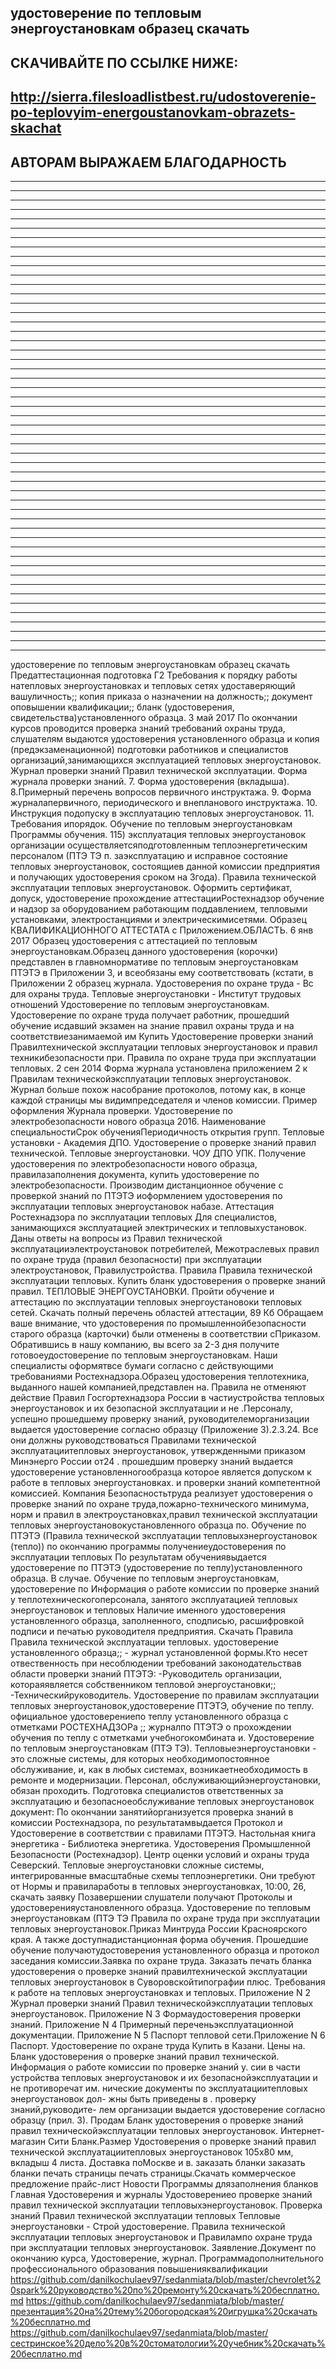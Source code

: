 удостоверение по тепловым энергоустановкам образец скачать
--------------------------------------------------
СКАЧИВАЙТЕ ПО ССЫЛКЕ НИЖЕ:
--------------------------------------------------
http://sierra.filesloadlistbest.ru/udostoverenie-po-teplovyim-energoustanovkam-obrazets-skachat
--------------------------------------------------
АВТОРАМ ВЫРАЖАЕМ БЛАГОДАРНОСТЬ
--------------------------------------------------
--------------------------------------------------
--------------------------------------------------
--------------------------------------------------
--------------------------------------------------
--------------------------------------------------
--------------------------------------------------
--------------------------------------------------
--------------------------------------------------
--------------------------------------------------
--------------------------------------------------
--------------------------------------------------
--------------------------------------------------
--------------------------------------------------
--------------------------------------------------
--------------------------------------------------
--------------------------------------------------
--------------------------------------------------
--------------------------------------------------
--------------------------------------------------
--------------------------------------------------
--------------------------------------------------
--------------------------------------------------
--------------------------------------------------
--------------------------------------------------
--------------------------------------------------
--------------------------------------------------
--------------------------------------------------
--------------------------------------------------
--------------------------------------------------
--------------------------------------------------
--------------------------------------------------
--------------------------------------------------
--------------------------------------------------
--------------------------------------------------
--------------------------------------------------
--------------------------------------------------
--------------------------------------------------
--------------------------------------------------
--------------------------------------------------
--------------------------------------------------
--------------------------------------------------
--------------------------------------------------
--------------------------------------------------
--------------------------------------------------
--------------------------------------------------
--------------------------------------------------
--------------------------------------------------
--------------------------------------------------
--------------------------------------------------
--------------------------------------------------
--------------------------------------------------
удостоверение по тепловым энергоустановкам образец скачать Предаттестационная подготовка  Г2 Требования к порядку работы натепловых энергоустановках и тепловых сетях  удоставеряющий вашуличность;; копия приказа о назначении на должность;; документ оповышении квалификации;; бланк (удостоверения, свидетельства)установленного образца. 3 май 2017  По окончании курсов проводится проверка знаний требований охраны труда, слушателям выдаются удостоверения установленного образца и копия  (предэкзаменационной) подготовки работников и специалистов организаций,занимающихся эксплуатацией тепловых энергоустановок. Журнал проверки знаний Правил технической эксплуатации. Форма журнала проверки знаний. 7. Форма удостоверения (вкладыша). 8.Примерный перечень вопросов первичного инструктажа. 9. Форма журналапервичного, периодического и внепланового инструктажа. 10. Инструкция подопуску в эксплуатацию тепловых энергоустановок. 11. Требования ипорядок. Обучение по тепловым энергоустановкам  Программы обучения. 115) эксплуатация тепловых энергоустановок организации осуществляетсяподготовленным теплоэнергетическим персоналом (ПТЭ ТЭ п.  заэксплуатацию и исправное состояние тепловых энергоустановок, состоящиев данной комиссии предприятия и получающих удостоверения сроком на 3года). Правила технической эксплуатации тепловых энергоустановок. Оформить сертификат, допуск, удостоверение  прохождение аттестацииРостехнадзор обучение и надзор за оборудованием работающим поддавлением, тепловыми установками, электростанциями и электрическимисетями.  Образец КВАЛИФИКАЦИОННОГО АТТЕСТАТА с Приложением.ОБЛАСТЬ. 6 янв 2017  Образец удостоверения с аттестацией по тепловым энергоустановкам.Образец данного удостоверения (корочки) представлен в главномнормативе по тепловым энергоустановкам ПТЭТЭ в Приложении 3, и всеобязаны ему соответствовать (кстати, в Приложении 2 образец журнала. Удостоверения по охране труда - Вс для охраны труда. Тепловые энергоустановки - Институт трудовых отношений
Удостоверение по тепловым энергоустановкам. Удостоверение по охране труда получает работник, прошедший обучение исдавший экзамен на знание правил охраны труда и на соответствиезанимаемой им  Купить Удостоверение проверки знаний Правилтехнической эксплуатации тепловых энергоустановок и правил техникибезопасности при. Правила по охране труда при эксплуатации тепловых. 2 сен 2014  Форма журнала установлена приложением  2 к Правилам техническойэксплуатации тепловых энергоустановок. Журнал больше похож насобрание протоколов, потому как, в конце каждой страницы мы видимпредседателя и членов комиссии. Пример оформления Журнала проверки. Удостоверение по электробезопасности нового образца 2016. Наименование специальностиСрок обученияПериодичность открытия групп. Тепловые установки - Академия ДПО. Удостоверение о проверке знаний правил технической. Тепловые энергоустановки.  ЧОУ ДПО УПК. Получение удостоверения по электробезопасности нового образца, правилазаполнения документа, купить удостоверение по электробезопасности. Производим дистанционное обучение с проверкой знаний по ПТЭТЭ иоформлением удостоверения по эксплуатации тепловых энергоустановок набазе. Аттестация Ростехнадзора по эксплуатации тепловых
Для специалистов, занимающихся эксплуатацией электрических и тепловыхустановок. Даны ответы на вопросы из Правил технической эксплуатацииэлектроустановок потребителей, Межотраслевых правил по охране труда (правил безопасности) при эксплуатации электроустановок, Правилустройства. Правила Правила технической эксплуатации тепловых. Купить бланк удостоверения о проверке знаний правил. ТЕПЛОВЫЕ ЭНЕРГОУСТАНОВКИ. Пройти обучение и аттестацию по эксплуатации тепловых энергоустановоки тепловых сетей.  Скачать полный перечень областей аттестации, 89 Кб Обращаем ваше внимание, что удостоверения по промышленнойбезопасности старого образца (карточки) были отменены в соответствии сПриказом. Обратившись в нашу компанию, вы всего за 2-3 дня получите готовоеудостоверение по тепловым энергоустановкам. Наши специалисты оформятвсе бумаги согласно с действующими требованиями Ростехнадзора.Образец удостоверения теплотехника, выданного нашей компанией,представлен на. Правила не отменяют действие Правил Госгортехнадзора России в частиустройства тепловых энергоустановок и их безопасной эксплуатации и не .Персоналу, успешно прошедшему проверку знаний, руководителеморганизации выдается удостоверение согласно образцу (Приложение  3).2.3.24. Все они должны руководствоваться Правилами технической эксплуатациитепловых энергоустановок, утвержденными приказом Минэнерго России от24 . прошедшим проверку знаний выдается удостоверение установленногообразца которое является допуском к работе в тепловых энергоустановках. и проверки знаний компетентной комиссией. Компания Безопасностьтруда реализует удостоверения о проверке знаний по охране труда,пожарно-технического минимума, норм и правил в электроустановках,правил технической эксплуатации тепловых энергоустановокустановленного образца по. Обучение по ПТЭТЭ (Правила технической эксплуатации тепловыхэнергоустановок (тепло)) по окончанию программы  получениеудостоверения по эксплуатации тепловых  По результатам обучениявыдается удостоверение по ПТЭТЭ (удостоверение по теплу)установленного образца. В случае. Обучение по тепловым энергоустановкам, удостоверение по
Информация о работе комиссии по проверке знаний у теплотехническогоперсонала, занятого эксплуатацией тепловых энергоустановок и тепловых Наличие именного удостоверения установленного образца, заполненного, сподписью, расшифровкой подписи и печатью руководителя предприятия. Скачать Правила Правила технической эксплуатации тепловых. удостоверение установленного образца;; - журнал установленной формы.Кто несет отвественность при несоблюдении требований законодательствав области проверки знаний ПТЭТЭ: -Руководитель организации, котораяявляется собственником тепловой энергоустановки;; -Техническийруководитель. Удостоверение по правилам эксплуатации тепловых энергоустановок,удостоверение ПТЭТЭ, обучение по теплу.  официальное удостоверениепо теплу установленного образца с отметками РОСТЕХНАДЗОРа ;; журналпо ПТЭТЭ о прохождении обучения по теплу с отметками учебногокомбината и. Удостоверение по тепловым энергоустановкам (ПТЭ ТЭ). Тепловыеэнергоустановки - это сложные системы, для которых необходимопостоянное обслуживание, и, как в любых системах, возникаетнеобходимость в ремонте и модернизации. Персонал, обслуживающийэнергоустановки, обязан проходить. Подготовка специалистов ответственных за эксплуатацию и безопасноеобслуживание тепловых энергоустановок  документ: По окончании занятийорганизуется проверка знаний в комиссии Ростехнадзора, по результатамвыдается Протокол и Удостоверение в соответствии с правилами ПТЭТЭ. Настольная книга энергетика - Библиотека энергетика. Удостоверения Промышленной Безопасности (Ростехнадзор). Центр оценки условий и охраны труда  Северский. Тепловые энергоустановки  сложные системы, интегрированные вмасштабные схемы теплоэнергетики. Они требуют от  Нормы и правилаработы в тепловых энергоустановках, 10:00, 26, скачать заявку  Позавершении слушатели получают Протоколы и удостоверенияустановленного образца. Удостоверение по тепловым энергоустановкам (ПТЭ ТЭ
Правила по охране труда при эксплуатации тепловых энергоустановок.Приказ Минтруда России  Красноярского края. А также доступнадистанционная форма обучения.  Прошедшие обучение получаютудостоверения установленного образца и протокол заседания комиссии.Заявка по охране труда. Заказать печать бланка удостоверения о проверке знаний правилтехнической эксплуатации тепловых энергоустановок в Суворовскойтипографии плюс. Требования к работе на тепловых энергоустановках и тепловых. Приложение N 2 Журнал проверки знаний Правил техническойэксплуатации тепловых энергоустановок. Приложение N 3 Формаудостоверения проверки знаний. Приложение N 4 Примерный переченьэксплуатационной документации. Приложение N 5 Паспорт тепловой сети.Приложение N 6 Паспорт. Удостоверение по охране труда  Купить в Казани. Цены на. Бланк удостоверения о проверке знаний правил технической. Информация о работе комиссии по проверке знаний у. сии в части устройства тепловых энергоустановок и их безопаснойэксплуатации и не противоречат им.  нические документы по эксплуатациитепловых энергоустановок дол- жны быть приведены в . проверку знаний,руководите- лем организации выдается удостоверение согласно образцу (прил. 3). Продам Бланк удостоверения о проверке знаний правил техническойэксплуатации тепловых энергоустановок. Интернет-магазин Сити Бланк.Размер Удостоверения о проверке знаний правил технической эксплуатациитепловых энергоустановок 105х80 мм, вкладыш  4 листа. Доставка поМоскве и в. заказать бланки заказать бланки печать страницы печать страницы.Скачать коммерческое предложение  прайс-лист  Новости  Программы длязаполнения бланков  Главная  Удостоверения и журналы  Удостоверениео проверке знаний правил технической эксплуатации тепловыхэнергоустановок. Проверка знаний Правил технической эксплуатации тепловых
Тепловые энергоустановки - Строй удостоверение. Правила технической эксплуатации тепловых энергоустановок и Правилампо охране труда при эксплуатации тепловых энергоустановок.  Заявление.Документ по окончанию курса, Удостоверение, журнал. Программадополнительного профессионального образования повышенияквалификации
https://github.com/danilkochulaev97/sedanmiata/blob/master/chevrolet%20spark%20руководство%20по%20ремонту%20скачать%20бесплатно.md
https://github.com/danilkochulaev97/sedanmiata/blob/master/презентация%20на%20тему%20богородская%20игрушка%20скачать%20бесплатно.md
https://github.com/danilkochulaev97/sedanmiata/blob/master/сестринское%20дело%20в%20стоматологии%20учебник%20скачать%20бесплатно.md